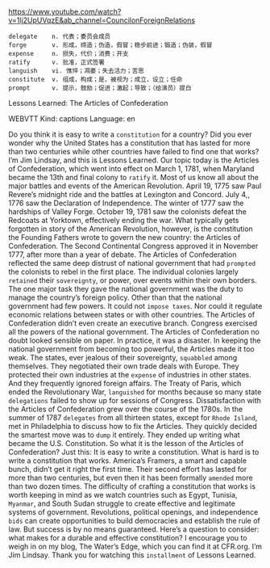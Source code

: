 https://www.youtube.com/watch?v=1lj2UpUVqzE&ab_channel=CouncilonForeignRelations 

```
delegate    n. 代表；委员会成员          
forge       v. 形成，缔造；伪造，假冒；稳步前进；锻造；伪装，假冒  
expense     n. 损失，代价；消费；开支
ratify      v. 批准，正式签署    
languish    vi. 憔悴；凋萎；失去活力；苦思  
constitute  v. 组成，构成；是，被视为；成立，设立；任命    
prompt      v. 提示，鼓励；促进；激起；导致；（给演员）提白
```

Lessons Learned: The Articles of Confederation 

WEBVTT Kind: captions Language: en 

Do you think it is easy to write a `constitution` for a country? Did you ever wonder why the United States has a constitution that has lasted for more than two centuries while other countries have failed to find one that works? I’m Jim Lindsay, and this is Lessons Learned. Our topic today is the Articles of Confederation, which went into effect on March 1, 1781, when Maryland became the 13th and final colony to `ratify` it. Most of us know all about the major battles and events of the American Revolution. April 19, 1775 saw Paul Revere’s midnight ride and the battles at Lexington and Concord. July 4,, 1776 saw the Declaration of Independence. The winter of 1777 saw the hardships of Valley Forge. October 19, 1781 saw the colonists defeat the Redcoats at Yorktown, effectively ending the war. What typically gets forgotten in story of the American Revolution, however, is the constitution the Founding Fathers wrote to govern the new country: the Articles of Confederation. The Second Continental Congress approved it in November 1777, after more than a year of debate. The Articles of Confederation reflected the same deep distrust of national government that had `prompted` the colonists to rebel in the first place. The individual colonies largely `retained` their `sovereignty`, or power, over events within their own borders. The one major task they gave the national government was the duty to manage the country’s foreign policy. Other than that the national government had few powers. It could not `impose taxes`. Nor could it regulate economic relations between states or with other countries. The Articles of Confederation didn’t even create an executive branch. Congress exercised all the powers of the national government. The Articles of Confederation no doubt looked sensible on paper. In practice, it was a disaster. In keeping the national government from becoming too powerful, the Articles made it too weak. The states, ever jealous of their sovereignty, `squabbled` among themselves. They negotiated their own trade deals with Europe. They protected their own industries at the `expense` of industries in other states. And they frequently ignored foreign affairs. The Treaty of Paris, which ended the Revolutionary War, `languished` for months because so many state `delegations` failed to show up for sessions of Congress. Dissatisfaction with the Articles of Confederation grew over the course of the 1780s. In the summer of 1787 `delegates` from all thirteen states, except for `Rhode Island`, met in Philadelphia to discuss how to fix the Articles. They quickly decided the smartest move was to `dump` it entirely. They ended up writing what became the U.S. Constitution. So what it is the lesson of the Articles of Confederation? Just this: It is easy to write a constitution. What is hard is to write a constitution that works. America’s Framers, a smart and capable bunch, didn’t get it right the first time. Their second effort has lasted for more than two centuries, but even then it has been formally `amended` more than two dozen times. The difficulty of crafting a constitution that works is worth keeping in mind as we watch countries such as Egypt, Tunisia, `Myanmar`, and South Sudan struggle to create effective and legitimate systems of government. Revolutions, political openings, and independence `bids` can create opportunities to build democracies and establish the rule of law. But success is by no means guaranteed. Here’s a question to consider: what makes for a durable and effective constitution? I encourage you to weigh in on my blog, The Water’s Edge, which you can find it at CFR.org. I’m Jim Lindsay. Thank you for watching this `installment` of Lessons Learned. 